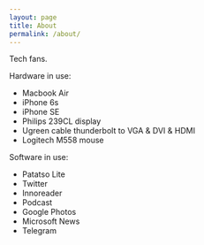 ```yaml
---
layout: page
title: About
permalink: /about/
---
```


Tech fans.

Hardware in use:

* Macbook Air
* iPhone 6s
* iPhone SE
* Philips 239CL display
* Ugreen cable thunderbolt to VGA & DVI & HDMI
* Logitech M558 mouse

Software in use:
* Patatso Lite
* Twitter
* Innoreader
* Podcast
* Google Photos
* Microsoft News
* Telegram

